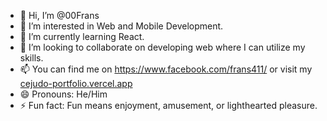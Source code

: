 - 👋 Hi, I’m @00Frans
- 👀 I’m interested in Web and Mobile Development.
- 🌱 I’m currently learning React.
- 💞️ I’m looking to collaborate on developing web where I can utilize my skills.
- 📫 You can find me on https://www.facebook.com/frans411/ or visit my [cejudo-portfolio.vercel.app](https://cejudo-portfolio.vercel.app/)
- 😄 Pronouns: He/Him
- ⚡ Fun fact: Fun means enjoyment, amusement, or lighthearted pleasure.

<!---
00Frans/00Frans is a ✨ special ✨ repository because its `README.md` (this file) appears on your GitHub profile.
You can click the Preview link to take a look at your changes.
--->
